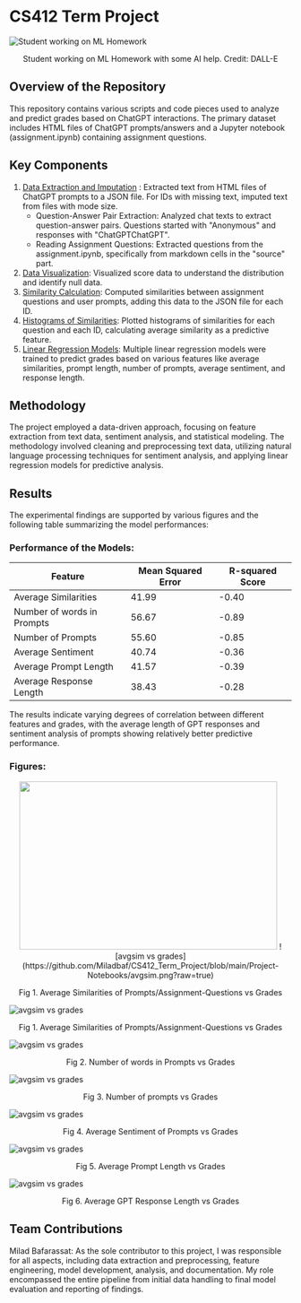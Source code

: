 # CS412 Term Project

![Student working on ML Homework](https://github.com/Miladbaf/CS412_Term_Project/blob/main/Project-Notebooks/DALL%C2%B7E%202024-01-17.png?raw=true)
<p align="center">Student working on ML Homework with some AI help. Credit: DALL-E</p>


## **Overview of the Repository**

This repository contains various scripts and code pieces used to analyze and predict grades based on ChatGPT interactions. The primary dataset includes HTML files of ChatGPT prompts/answers and a Jupyter notebook (assignment.ipynb) containing assignment questions.

## **Key Components**

1. [Data Extraction and Imputation](Project-Notebooks/Sub-Notebooks/Data-Extraction-and-Imputation.ipynb)
: Extracted text from HTML files of ChatGPT prompts to a JSON file. For IDs with missing text, imputed text from files with mode size.
   + Question-Answer Pair Extraction: Analyzed chat texts to extract question-answer pairs. Questions started with "Anonymous" and responses with "ChatGPTChatGPT".
   + Reading Assignment Questions: Extracted questions from the assignment.ipynb, specifically from markdown cells in the "source" part.  
2. [Data Visualization](Project-Notebooks/Sub-Notebooks/Data-Visualization.ipynb): Visualized score data to understand the distribution and identify null data.  
3. [Similarity Calculation](Project-Notebooks/Sub-Notebooks/Similarity-Calculation.ipynb): Computed similarities between assignment questions and user prompts, adding this data to the JSON file for each ID.  
4. [Histograms of Similarities](Project-Notebooks/Sub-Notebooks/Histograms-of-Similarities.ipynb): Plotted histograms of similarities for each question and each ID, calculating average similarity as a predictive feature.  
5. [Linear Regression Models](Project-Notebooks/Sub-Notebooks/Linear-Regression-Models.ipynb): Multiple linear regression models were trained to predict grades based on various features like average similarities, prompt length, number of prompts, average sentiment, and response length.


## **Methodology**

The project employed a data-driven approach, focusing on feature extraction from text data, sentiment analysis, and statistical modeling. The methodology involved cleaning and preprocessing text data, utilizing natural language processing techniques for sentiment analysis, and applying linear regression models for predictive analysis.

## **Results**

The experimental findings are supported by various figures and the following table summarizing the model performances:

### **Performance of the Models:**


| Feature                   | Mean Squared Error | R-squared Score |
|---------------------------|--------------------|-----------------|
| Average Similarities      | 41.99              | -0.40           |
| Number of words in Prompts | 56.67              | -0.89           |
| Number of Prompts         | 55.60              | -0.85           |
| Average Sentiment         | 40.74              | -0.36           |
| Average Prompt Length       | 41.57              | -0.39           |
| Average Response Length   | 38.43              | -0.28           |



The results indicate varying degrees of correlation between different features and grades, with the average length of GPT responses and sentiment analysis of prompts showing relatively better predictive performance.

### **Figures:**

<p align="center">
  <img width="460" height="300" src="https://picsum.photos/460/300">
   ![avgsim vs grades](https://github.com/Miladbaf/CS412_Term_Project/blob/main/Project-Notebooks/avgsim.png?raw=true)
   <p align="center">Fig 1. Average Similarities of Prompts/Assignment-Questions vs Grades</p> 
</p>

![avgsim vs grades](https://github.com/Miladbaf/CS412_Term_Project/blob/main/Project-Notebooks/avgsim.png?raw=true)
<p align="center">Fig 1. Average Similarities of Prompts/Assignment-Questions vs Grades</p>  

![avgsim vs grades](https://github.com/Miladbaf/CS412_Term_Project/blob/main/Project-Notebooks/promptnumofwords.png?raw=true)
<p align="center">Fig 2. Number of words in Prompts vs Grades</p>  

![avgsim vs grades](https://github.com/Miladbaf/CS412_Term_Project/blob/main/Project-Notebooks/numofprompts.png?raw=true)
<p align="center">Fig 3. Number of prompts vs Grades</p>  

![avgsim vs grades](https://github.com/Miladbaf/CS412_Term_Project/blob/main/Project-Notebooks/avgsentiment.png?raw=true)
<p align="center">Fig 4. Average Sentiment of Prompts vs Grades</p>  

![avgsim vs grades](https://github.com/Miladbaf/CS412_Term_Project/blob/main/Project-Notebooks/avglengthprompts.png?raw=true)
<p align="center">Fig 5. Average Prompt Length vs Grades</p>

![avgsim vs grades](https://github.com/Miladbaf/CS412_Term_Project/blob/main/Project-Notebooks/avglengthresponses.png?raw=true)
<p align="center">Fig 6. Average GPT Response Length vs Grades</p>

## **Team Contributions**

Milad Bafarassat: As the sole contributor to this project, I was responsible for all aspects, including data extraction and preprocessing, feature engineering, model development, analysis, and documentation. My role encompassed the entire pipeline from initial data handling to final model evaluation and reporting of findings.

